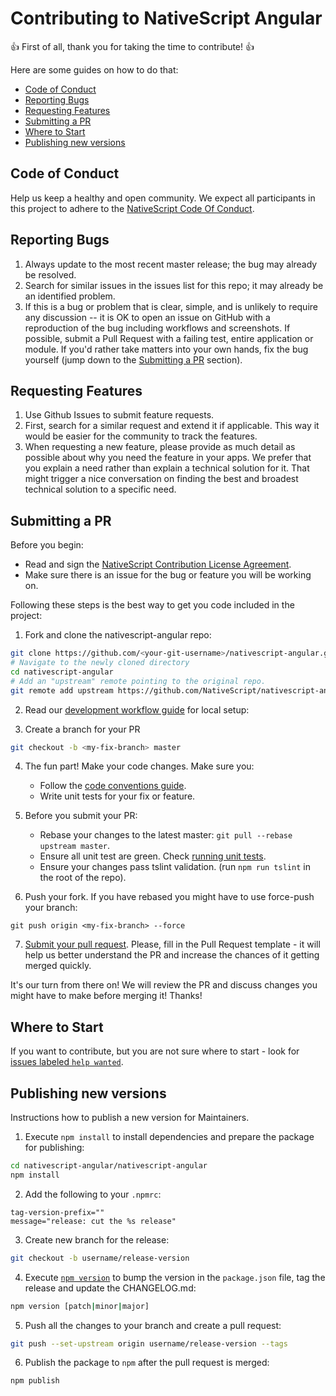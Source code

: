# Contributing to NativeScript Angular

:+1: First of all, thank you for taking the time to contribute! :+1:

Here are some guides on how to do that:

<!-- TOC depthFrom:2 -->

- [Code of Conduct](#code-of-conduct)
- [Reporting Bugs](#reporting-bugs)
- [Requesting Features](#requesting-features)
- [Submitting a PR](#submitting-a-pr)
- [Where to Start](#where-to-start)
- [Publishing new versions](#publishing-new-versions)

<!-- /TOC -->

##  Code of Conduct
Help us keep a healthy and open community. We expect all participants in this project to adhere to the [NativeScript Code Of Conduct](https://github.com/NativeScript/codeofconduct).


## Reporting Bugs

1. Always update to the most recent master release; the bug may already be resolved.
2. Search for similar issues in the issues list for this repo; it may already be an identified problem.
3. If this is a bug or problem that is clear, simple, and is unlikely to require any discussion -- it is OK to open an issue on GitHub with a reproduction of the bug including workflows and screenshots. If possible, submit a Pull Request with a failing test, entire application or module. If you'd rather take matters into your own hands, fix the bug yourself (jump down to the [Submitting a PR](#submitting-a-pr) section).

## Requesting Features

1. Use Github Issues to submit feature requests.
2. First, search for a similar request and extend it if applicable. This way it would be easier for the community to track the features.
3. When requesting a new feature, please provide as much detail as possible about why you need the feature in your apps. We prefer that you explain a need rather than explain a technical solution for it. That might trigger a nice conversation on finding the best and broadest technical solution to a specific need.

## Submitting a PR

Before you begin:
* Read and sign the [NativeScript Contribution License Agreement](http://www.nativescript.org/cla).
* Make sure there is an issue for the bug or feature you will be working on.

Following these steps is the best way to get you code included in the project:

1. Fork and clone the nativescript-angular repo:
```bash
git clone https://github.com/<your-git-username>/nativescript-angular.git
# Navigate to the newly cloned directory
cd nativescript-angular
# Add an "upstream" remote pointing to the original repo.
git remote add upstream https://github.com/NativeScript/nativescript-angular.git
```

2. Read our [development workflow guide](DevelopmentWorkflow.md) for local setup:

3. Create a branch for your PR
```bash
git checkout -b <my-fix-branch> master
```

4. The fun part! Make your code changes. Make sure you:
    - Follow the [code conventions guide](https://github.com/NativeScript/NativeScript/blob/master/CodingConvention.md).
    - Write unit tests for your fix or feature.

5. Before you submit your PR:
    - Rebase your changes to the latest master: `git pull --rebase upstream master`.
    - Ensure all unit test are green. Check [running unit tests](DevelopmentWorkflow.md#running-the-tests).
    - Ensure your changes pass tslint validation. (run `npm run tslint` in the root of the repo).

6. Push your fork. If you have rebased you might have to use force-push your branch:
```
git push origin <my-fix-branch> --force
```

7. [Submit your pull request](https://github.com/NativeScript/nativescript-angular/compare). Please, fill in the Pull Request template - it will help us better understand the PR and increase the chances of it getting merged quickly.

It's our turn from there on! We will review the PR and discuss changes you might have to make before merging it! Thanks! 


## Where to Start

If you want to contribute, but you are not sure where to start - look for [issues labeled `help wanted`](https://github.com/NativeScript/nativescript-angular/issues?q=is%3Aopen+is%3Aissue+label%3A%22help+wanted%22).


## Publishing new versions

Instructions how to publish a new version for Maintainers.

1. Execute `npm install` to install dependencies and prepare the package for publishing:
```bash
cd nativescript-angular/nativescript-angular
npm install
```

2. Add the following to your `.npmrc`:
```
tag-version-prefix=""
message="release: cut the %s release"
```

3. Create new branch for the release:
```bash
git checkout -b username/release-version
```

4. Execute [`npm version`](https://docs.npmjs.com/cli/version) to bump the version in the `package.json` file, tag the release and update the CHANGELOG.md:
```bash
npm version [patch|minor|major]
```

5. Push all the changes to your branch and create a pull request:
```bash
git push --set-upstream origin username/release-version --tags
```

6. Publish the package to `npm` after the pull request is merged:
```bash
npm publish
```
